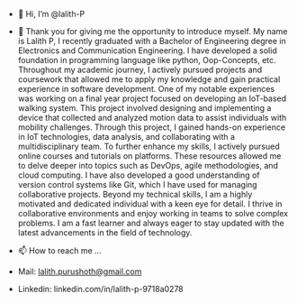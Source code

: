 - 👋 Hi, I’m @lalith-P
- 👀 Thank you for giving me the opportunity to introduce myself. My name is Lalith P, I recently graduated with a Bachelor of Engineering degree in
  Electronics and Communication Engineering. I have developed a solid foundation in programming language like python, Oop-Concepts, etc. Throughout my academic journey, I actively
  pursued projects and coursework that allowed me to apply my knowledge and gain practical experience in software development.
  One of my notable experiences was working on a final year project focused on developing an IoT-based walking system. This project involved designing and implementing a device
  that collected and analyzed motion data to assist individuals with mobility challenges. Through this project, I gained hands-on experience in IoT technologies, data analysis,
  and collaborating with a multidisciplinary team.
  To further enhance my skills, I actively pursued online courses and tutorials on platforms. These resources allowed me to delve deeper into topics such as DevOps,
  agile methodologies, and cloud computing. I have also developed a good understanding of version control systems like Git, which I have used for managing collaborative projects.
  Beyond my technical skills, I am a highly motivated and dedicated individual with a keen eye for detail. I thrive in collaborative environments and enjoy working in teams
  to solve complex problems. I am a fast learner and always eager to stay updated with the latest advancements in the field of technology.

- 📫 How to reach me ...
-   Mail: lalith.purushoth@gmail.com
-   Linkedin: linkedin.com/in/lalith-p-9718a0278

